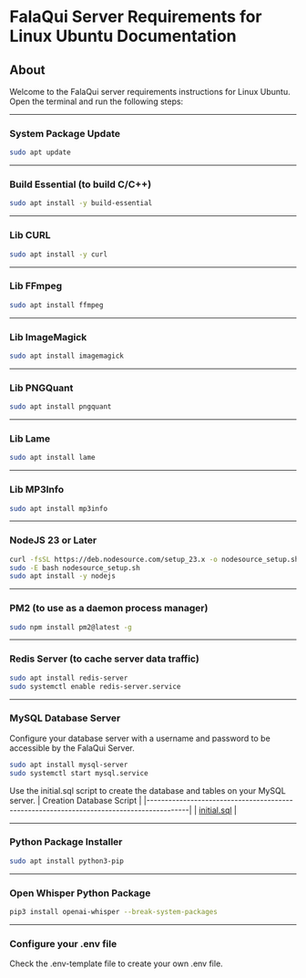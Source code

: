 # FalaQui Server Requirements for Linux Ubuntu Documentation

## About
Welcome to the FalaQui server requirements instructions for Linux Ubuntu. Open the terminal and run the following steps:

---

### System Package Update
```bash
sudo apt update
```

---

### Build Essential (to build C/C++)
```bash
sudo apt install -y build-essential
```

---

### Lib CURL
```bash
sudo apt install -y curl
```

---

### Lib FFmpeg
```bash
sudo apt install ffmpeg
```

---

### Lib ImageMagick
```bash
sudo apt install imagemagick
```

---

### Lib PNGQuant
```bash
sudo apt install pngquant
```

---

### Lib Lame
```bash
sudo apt install lame
```

---

### Lib MP3Info
```bash
sudo apt install mp3info
```

---

### NodeJS 23 or Later
```bash
curl -fsSL https://deb.nodesource.com/setup_23.x -o nodesource_setup.sh
sudo -E bash nodesource_setup.sh
sudo apt install -y nodejs
```

---

### PM2 (to use as a daemon process manager)
```bash
sudo npm install pm2@latest -g
```

---

### Redis Server (to cache server data traffic)
```bash
sudo apt install redis-server
sudo systemctl enable redis-server.service
```

---

### MySQL Database Server
Configure your database server with a username and password to be accessible by the FalaQui Server.
```bash
sudo apt install mysql-server
sudo systemctl start mysql.service
```

Use the initial.sql script to create the database and tables on your MySQL server.
| Creation Database Script                                                                |
|-----------------------------------------------------------------------------------------|
| [initial.sql](https://github.com/falaqui-open/chat/blob/main/docs/database/initial.sql) |

---

### Python Package Installer
```bash
sudo apt install python3-pip
```

---

### Open Whisper Python Package
```bash
pip3 install openai-whisper --break-system-packages
```

---

### Configure your .env file
Check the .env-template file to create your own .env file.
